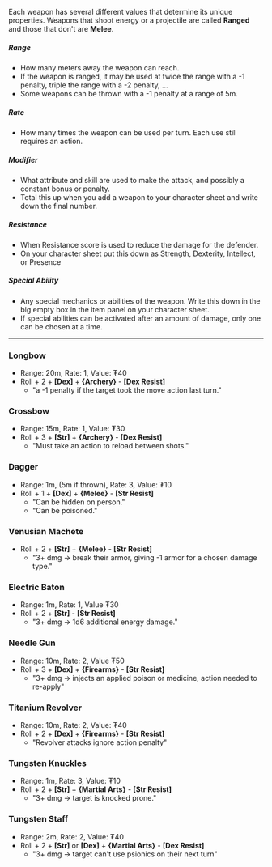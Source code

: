 Each weapon has several different values that determine its unique properties. Weapons that shoot energy or a projectile are called **Ranged** and those that don't are **Melee**.
##### Range
- How many meters away the weapon can reach.
- If the weapon is ranged, it may be used at twice the range with a -1 penalty, triple the range with a -2 penalty, ...
- Some weapons can be thrown with a -1 penalty at a range of 5m.
##### Rate
- How many times the weapon can be used per turn. Each use still requires an action.
##### Modifier
- What attribute and skill are used to make the attack, and possibly a constant bonus or penalty.
- Total this up when you add a weapon to your character sheet and write down the final number.
##### Resistance
- When Resistance score is used to reduce the damage for the defender.
- On your character sheet put this down as Strength, Dexterity, Intellect, or Presence
##### Special Ability
- Any special mechanics or abilities of the weapon. Write this down in the big empty box in the item panel on your character sheet.
- If special abilities can be activated after an amount of damage, only one can be chosen at a time.
---
### Longbow
- Range: 20m, Rate: 1, Value: ₮40
- Roll + 2 + **\[Dex\]** + **{Archery}** - **\[Dex Resist\]**
	- "a -1 penalty if the target took the move action last turn."
### Crossbow
- Range: 15m, Rate: 1, Value: ₮30
- Roll + 3 + **\[Str\]** + **{Archery}** - **\[Dex Resist\]**
	- "Must take an action to reload between shots."
### Dagger
- Range: 1m, (5m if thrown), Rate: 3, Value: ₮10
- Roll + 1 + **\[Dex\]** + **{Melee}** - **\[Str Resist\]**
	- "Can be hidden on person."
	- "Can be poisoned."
### Venusian Machete
- Roll + 2 + **\[Str\]** + **{Melee}** - **\[Str Resist\]**
	- "3+ dmg → break their armor, giving -1 armor for a chosen damage type."
### Electric Baton
- Range: 1m, Rate: 1, Value ₮30
- Roll + 2 + **\[Str\]** - **\[Str Resist\]**
	- "3+ dmg → 1d6 additional energy damage."
### Needle Gun
- Range: 10m, Rate: 2, Value ₮50
- Roll + 3 + **\[Dex\]** + **{Firearms}** - **\[Str Resist\]**
	- "3+ dmg → injects an applied poison or medicine, action needed to re-apply"
### Titanium Revolver
- Range: 10m, Rate: 2, Value: ₮40
- Roll + 2 + **\[Dex\]** + **{Firearms}** - **\[Str Resist\]**
	- "Revolver attacks ignore action penalty"
### Tungsten Knuckles
- Range: 1m, Rate: 3, Value: ₮10
- Roll + 2 + **\[Str\]** + **{Martial Arts}** - **\[Str Resist\]**
    - "3+ dmg → target is knocked prone."
### Tungsten Staff
- Range: 2m, Rate: 2, Value: ₮40
- Roll + 2 + **\[Str\]** or **\[Dex\]** + **{Martial Arts}** - **\[Dex Resist\]**
	- "3+ dmg → target can't use psionics on their next turn"
